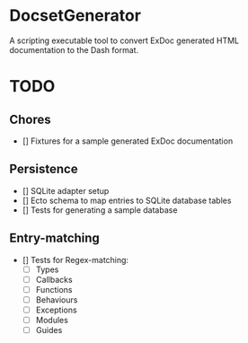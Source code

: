 # DocsetGenerator

A scripting executable tool to convert ExDoc generated HTML documentation to the Dash format.

# TODO
## Chores
- [] Fixtures for a sample generated ExDoc documentation

## Persistence
- [] SQLite adapter setup
- [] Ecto schema to map entries to SQLite database tables
- [] Tests for generating a sample database

## Entry-matching
- [] Tests for Regex-matching:
  - [ ] Types
  - [ ] Callbacks
  - [ ] Functions
  - [ ] Behaviours
  - [ ] Exceptions
  - [ ] Modules
  - [ ] Guides
